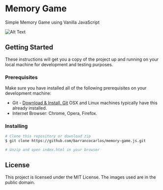 # Memory Game

Simple Memory Game using Vanilla JavaScript

![Alt Text](https://github.com/barrancocarlos/memory-game/blob/master/public/memory.jpg)

## Getting Started

These instructions will get you a copy of the project up and running on your local machine for development and testing purposes.

### Prerequisites

Make sure you have installed all of the following prerequisites on your development machine:

* Git - [Download & Install. Git](https://git-scm.com/book/en/v2/Getting-Started-Installing-Git) OSX and Linux machines typically have this already installed.
* Internet Browser: Chrome, Opera, Firefox.


### Installing

```bash
# Clone this repository or download zip
$ git clone https://github.com/barrancocarlos/memory-game.js.git

# Unzip and open index.html in your browser

```

## License

This project is licensed under the MIT License.
The images used are in the public domain.
